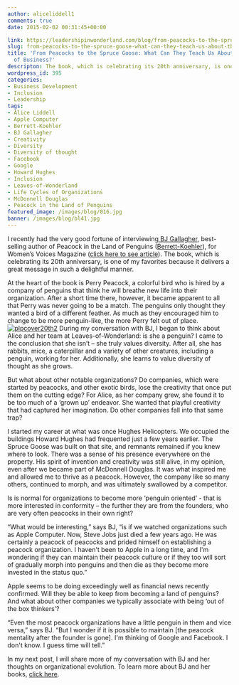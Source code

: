 ```yaml
---
author: aliceliddell1
comments: true
date: 2015-02-02 00:31:45+00:00

link: https://leadershipinwonderland.com/blog/from-peacocks-to-the-spruce-goose-what-can-they-teach-us-about-the-evolution-of-business/
slug: from-peacocks-to-the-spruce-goose-what-can-they-teach-us-about-the-evolution-of-business
title: 'From Peacocks to the Spruce Goose: What Can They Teach Us About the Evolution
  of Business?'
descripton: The book, which is celebrating its 20th anniversary, is one of my favorites because it delivers a great message in such a delightful manner.
wordpress_id: 395
categories:
- Business Development
- Inclusion
- Leadership
tags:
- Alice Liddell
- Apple Computer
- Berrett-Koehler
- BJ Gallagher
- Creativity
- Diversity
- Diversity of thought
- Facebook
- Google
- Howard Hughes
- Inclusion
- Leaves-of-Wonderland
- Life Cycles of Organizations
- McDonnell Douglas
- Peacock in the Land of Penguins
featured_image: /images/blog/016.jpg
banner: /images/blog/bl41.jpg
---
```


I recently had the very good fortune of interviewing[ BJ Gallagher](http://www.bjgallagher.com/), best-selling author of Peacock in the Land of Penguins ([Berrett-Koehler](http://www.bkconnection.com/)), for Women’s Voices Magazine ([click here to see article](http://bit.ly/1uQcNCk%20)). The book, which is celebrating its 20th anniversary, is one of my favorites because it delivers a great message in such a delightful manner.

At the heart of the book is Perry Peacock, a colorful bird who is hired by a company of penguins that think he will breathe new life into their organization. After a short time there, however, it became apparent to all that Perry was never going to be a match. The penguins only thought they wanted a bird of a different feather. As much as they encouraged him to change to be more penguin-like, the more Perry felt out of place.[![plpcover20th2](https://wonderlandodyssey.files.wordpress.com/2015/02/plpcover20th2.jpg)](https://wonderlandodyssey.files.wordpress.com/2015/02/plpcover20th2.jpg)
During my conversation with BJ, I began to think about Alice and her team at Leaves-of-Wonderland: is she a penguin? I came to the conclusion that she isn’t – she truly values diversity. After all, she has rabbits, mice, a caterpillar and a variety of other creatures, including a penguin, working for her. Additionally, she learns to value diversity of thought as she grows.

But what about other notable organizations? Do companies, which were started by peacocks, and other exotic birds, lose the creativity that once put them on the cutting edge? For Alice, as her company grew, she found it to be too much of a ‘grown up’ endeavor. She wanted that playful creativity that had captured her imagination. Do other companies fall into that same trap?

I started my career at what was once Hughes Helicopters. We occupied the buildings Howard Hughes had frequented just a few years earlier. The Spruce Goose was built on that site, and remnants remained if you knew where to look. There was a sense of his presence everywhere on the property. His spirit of invention and creativity was still alive, in my opinion, even after we became part of McDonnell Douglas. It was what inspired me and allowed me to thrive as a peacock. However, the company like so many others, continued to morph, and was ultimately swallowed by a competitor.

Is is normal for organizations to become more ‘penguin oriented’ - that is more interested in conformity – the further they are from the founders, who are very often peacocks in their own right?

“What would be interesting,” says BJ, “is if we watched organizations such as Apple Computer. Now, Steve Jobs just died a few years ago. He was certainly a peacock of peacocks and prided himself on establishing a peacock organization. I haven't been to Apple in a long time, and I'm wondering if they can maintain their peacock culture or if they too will sort of gradually morph into penguins and then die as they become more invested in the status quo.”

Apple seems to be doing exceedingly well as financial news recently confirmed. Will they be able to keep from becoming a land of penguins? And what about other companies we typically associate with being ‘out of the box thinkers’?

“Even the most peacock organizations have a little penguin in them and vice versa,” says BJ. “But I wonder if it is possible to maintain [the peacock mentality after the founder is gone]. I'm thinking of Google and Facebook. I don't know. I guess time will tell.”

In my next post, I will share more of my conversation with BJ and her thoughts on organizational evolution.
To learn more about BJ and her books, [click here](http://www.bjgallagher.com/).
